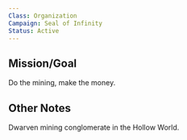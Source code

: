 ```yaml
---
Class: Organization
Campaign: Seal of Infinity
Status: Active
---
```

## Mission/Goal
Do the mining, make the money.
## Other Notes
Dwarven mining conglomerate in the Hollow World. 